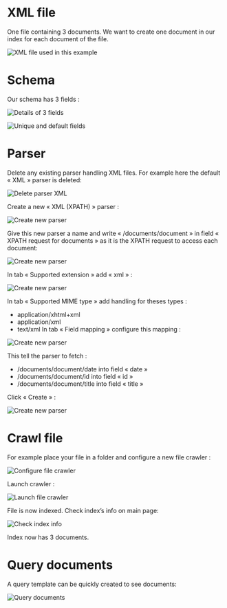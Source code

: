 # XML file

One file containing 3 documents. We want to create one document in our index for each document of the file.

![XML file used in this example](xpath_1_xmlfile.png)

# Schema

Our schema has 3 fields :
  
![Details of 3 fields](xpath_2_schema.png)

![Unique and default fields](xpath_3_schema_2.png)

# Parser

Delete any existing parser handling XML files. For example here the default « XML » parser is deleted:
 
![Delete parser XML](xpath_4_parser_delete.png)

Create a new « XML (XPATH) » parser :

![Create new parser](xpath_5_parser_new.png)
 
Give this new parser a name and write « /documents/document » in field « XPATH request for documents » as it is the XPATH request to access each document:

![Create new parser](xpath_6_parser_1.png)
 
In tab « Supported extension » add « xml » :

![Create new parser](xpath_7_parser_2.png)
 
In tab « Supported MIME type » add handling for theses types :
* application/xhtml+xml
* application/xml
* text/xml
In tab « Field mapping » configure this mapping :
 
![Create new parser](xpath_8_parser_3.png)

This tell the parser to fetch :
* /documents/document/date into field « date »
* /documents/document/id into field « id »
* /documents/document/title into field « title »

Click « Create » :

![Create new parser](xpath_9_parser_4.png)
 
# Crawl file

For example place your file in a folder and configure a new file crawler :

![Configure file crawler](xpath_10_crawler.png)
 
Launch crawler :

![Launch file crawler](xpath_11_crawler_2.png)
 
File is now indexed. Check index’s info on main page:
 
![Check index info](xpath_12_indexinfo.png)

Index now has 3 documents.

# Query documents

A query template can be quickly created to see documents:

![Query documents](xpath_13_query.png)
